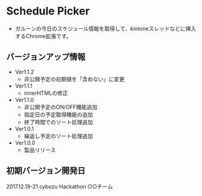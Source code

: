 # Schedule Picker
- ガルーンの今日のスケジュール情報を取得して、kintoneスレッドなどに挿入するChrome拡張です。

## バージョンアップ情報
- Ver1.1.2
    - 非公開予定の初期値を「含めない」に変更
- Ver1.1.1
    - innerHTMLの修正
- Ver1.1.0
    - 非公開予定のON/OFF機能追加
    - 指定日の予定取得機能の追加
    - 終了時間でのソート処理追加
- Ver1.0.1
    - 繰返し予定のソート処理追加
- Ver1.0.0
    - 製品リリース

## 初期バージョン開発日
2017.12.19-21
cybozu Hackathon
○○チーム